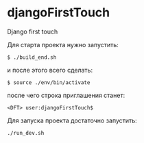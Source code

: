 djangoFirstTouch
================

Django first touch

Для старта проекта нужно запустить:
```
$ ./build_end.sh
```

и после этого всего сделать:
```
$ source ./env/bin/activate
```

после чего строка приглашения станет:
```
<DFT> user:djangoFirstTouch$
```

Для запуска проекта достаточно запустить:
```
./run_dev.sh
```